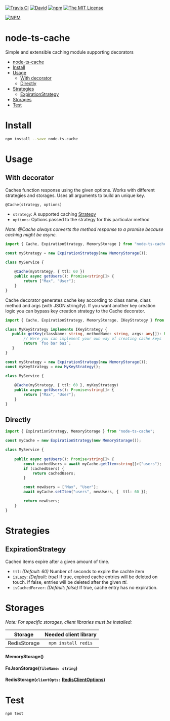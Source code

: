 [![Travis CI](https://img.shields.io/travis/havsar/node-ts-cache.svg)](https://travis-ci.org/havsar/node-ts-cache) 
[![David](https://img.shields.io/david/havsar/node-ts-cache.svg)](https://david-dm.org/havsar/node-ts-cache)
[![npm](https://img.shields.io/npm/v/node-ts-cache.svg)](https://www.npmjs.org/package/node-ts-cache)
[![The MIT License](https://img.shields.io/npm/l/node-ts-cache.svg)](http://opensource.org/licenses/MIT)

[![NPM](https://nodei.co/npm/node-ts-cache.png?downloads=true&downloadRank=true&stars=true)](https://nodei.co/npm/node-ts-cache/)

# node-ts-cache
Simple and extensible caching module supporting decorators

<!-- TOC depthTo:2 -->

- [node-ts-cache](#node-ts-cache)
- [Install](#install)
- [Usage](#usage)
    - [With decorator](#with-decorator)
    - [Directly](#directly)
- [Strategies](#strategies)
    - [ExpirationStrategy](#expirationstrategy)
- [Storages](#storages)
- [Test](#test)

<!-- /TOC -->

# Install
```bash
npm install --save node-ts-cache
```

# Usage
## With decorator
Caches function response using the given options. Works with different strategies and storages. Uses all arguments to build an unique key.

`@Cache(strategy, options)`
- `strategy`: A supported caching [Strategy](#strategies)
- `options`: Options passed to the strategy for this particular method

*Note: @Cache always converts the method response to a promise because caching might be async.* 

```ts
import { Cache, ExpirationStrategy, MemoryStorage } from "node-ts-cache";

const myStrategy = new ExpirationStrategy(new MemoryStorage());

class MyService {
    
    @Cache(myStrategy, { ttl: 60 })
    public async getUsers(): Promise<string[]> {
        return ["Max", "User"];
    }
}
```

Cache decorator generates cache key according to class name, class method and args (with JSON.stringify).
If you want another key creation logic you can bypass key creation strategy to the Cache decorator.

```ts
import { Cache, ExpirationStrategy, MemoryStorage, IKeyStrategy } from "node-ts-cache";

class MyKeyStrategy implements IKeyStrategy {
   public getKey(className: string, methodName: string, args: any[]): Promise<string> | string {
        // Here you can implement your own way of creating cache keys
        return `foo bar baz`;
   }
}

const myStrategy = new ExpirationStrategy(new MemoryStorage());
const myKeyStrategy = new MyKeyStrategy();

class MyService {
    
    @Cache(myStrategy, { ttl: 60 }, myKeyStrategy)
    public async getUsers(): Promise<string[]> {
        return ["Max", "User"];
    }
}
```

## Directly
```ts
import { ExpirationStrategy, MemoryStorage } from "node-ts-cache";

const myCache = new ExpirationStrategy(new MemoryStorage());

class MyService {
    
    public async getUsers(): Promise<string[]> {
        const cachedUsers = await myCache.getItem<string[]>("users");
        if (cachedUsers) {
            return cachedUsers;
        }

        const newUsers = ["Max", "User"];
        await myCache.setItem("users", newUsers, {  ttl: 60 });

        return newUsers;
    }
}
```

# Strategies
## ExpirationStrategy
Cached items expire after a given amount of time.

 - `ttl`: *(Default: 60)* Number of seconds to expire the cachte item
 - `isLazy`: *(Default: true)* If true, expired cache entries will be deleted on touch. If false, entries will be deleted after the given *ttl*.
 - `isCachedForver`: *(Default: false)* If true, cache entry has no expiration.

# Storages

*Note: For specific storages, client libraries must be installed:*

| Storage      | Needed client library |
|--------------|:---------------------:|
| RedisStorage |  `npm install redis`  |

#### MemoryStorage()
#### FsJsonStorage(`fileName: string`)
#### RedisStorage(`clientOpts:` [RedisClientOptions](https://github.com/NodeRedis/node_redis#options-object-properties))


# Test
```bash
npm test
```
